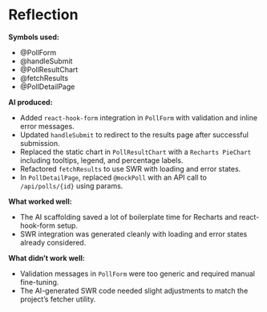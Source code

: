 # Reflection

**Symbols used:**  
- @PollForm  
- @handleSubmit  
- @PollResultChart  
- @fetchResults  
- @PollDetailPage  

**AI produced:**  
- Added `react-hook-form` integration in `PollForm` with validation and inline error messages.  
- Updated `handleSubmit` to redirect to the results page after successful submission.  
- Replaced the static chart in `PollResultChart` with a `Recharts PieChart` including tooltips, legend, and percentage labels.  
- Refactored `fetchResults` to use SWR with loading and error states.  
- In `PollDetailPage`, replaced `@mockPoll` with an API call to `/api/polls/{id}` using params.  

**What worked well:**  
- The AI scaffolding saved a lot of boilerplate time for Recharts and react-hook-form setup.  
- SWR integration was generated cleanly with loading and error states already considered.  

**What didn’t work well:**  
- Validation messages in `PollForm` were too generic and required manual fine-tuning.  
- The AI-generated SWR code needed slight adjustments to match the project’s fetcher utility.  
